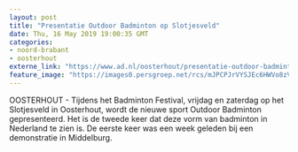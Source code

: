 ```yaml
---
layout: post
title: "Presentatie Outdoor Badminton op Slotjesveld"
date: Thu, 16 May 2019 19:00:35 GMT
categories: 
- noord-brabant 
- oosterhout 
externe_link: "https://www.ad.nl/oosterhout/presentatie-outdoor-badminton-op-slotjesveld~a2bb20c5/"
feature_image: "https://images0.persgroep.net/rcs/mJPCPJrVYSJEc6HWVo8zVB-WKTc/diocontent/147970241/_fitwidth/400/?appId=21791a8992982cd8da851550a453bd7f&quality=0.7"
---
```


OOSTERHOUT - Tijdens het Badminton Festival, vrijdag en zaterdag op het Slotjesveld in Oosterhout, wordt de nieuwe sport Outdoor Badminton gepresenteerd. Het is de tweede keer dat deze vorm van badminton in Nederland te zien is. De eerste keer was een week geleden bij een demonstratie in Middelburg.
